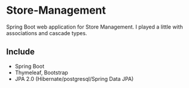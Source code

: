 # Store-Management
Spring Boot web application for Store Management. 
I played a little with associations and cascade types. 

Include
-------------------------
* Spring Boot
* Thymeleaf, Bootstrap
* JPA 2.0 (Hibernate/postgresql/Spring Data JPA)

